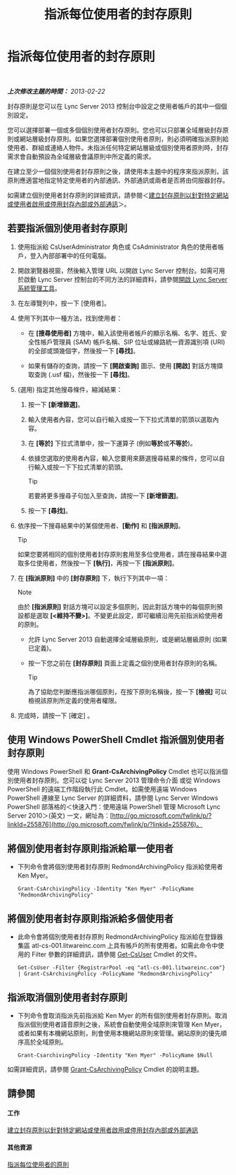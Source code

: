 ﻿---
title: 指派每位使用者的封存原則
TOCTitle: 指派每位使用者的封存原則
ms:assetid: a12ca483-b235-460f-b3fe-130fb3087264
ms:mtpsurl: https://technet.microsoft.com/zh-tw/library/Gg182560(v=OCS.15)
ms:contentKeyID: 49291866
ms.date: 08/10/2015
mtps_version: v=OCS.15
ms.translationtype: HT
---

# 指派每位使用者的封存原則

 

_**上次修改主題的時間：** 2013-02-22_

封存原則是您可以在 Lync Server 2013 控制台中設定之使用者帳戶的其中一個個別設定。

您可以選擇部署一個或多個個別使用者封存原則。您也可以只部署全域層級封存原則或網站層級封存原則。如果您選擇部署個別使用者原則，則必須明確指派原則給使用者、群組或連絡人物件。未指派任何特定網站層級或個別使用者原則時，封存需求會自動預設為全域層級會議原則中所定義的需求。

在建立至少一個個別使用者封存原則之後，請使用本主題中的程序來指派原則，該原則應適當地指定特定使用者的內部通訊、外部通訊或兩者是否將由伺服器封存。

如需建立個別使用者封存原則的詳細資訊，請參閱＜[建立封存原則以針對特定網站或使用者啟用或停用封存內部或外部通訊](lync-server-2013-creating-an-archiving-policy-to-enable-or-disable-archiving-of-internal-or-external-communications-for-specific-sites-or-users.md)＞。

## 若要指派個別使用者封存原則

1.  使用指派給 CsUserAdministrator 角色或 CsAdministrator 角色的使用者帳戶，登入內部部署中的任何電腦。

2.  開啟瀏覽器視窗，然後輸入管理 URL 以開啟 Lync Server 控制台。如需可用於啟動 Lync Server 控制台的不同方法的詳細資料，請參閱[開啟 Lync Server 系統管理工具](lync-server-2013-open-lync-server-administrative-tools.md)。

3.  在左導覽列中，按一下 \[使用者\]。

4.  使用下列其中一種方法，找到使用者：
    
      - 在 **\[搜尋使用者\]** 方塊中，輸入該使用者帳戶的顯示名稱、名字、姓氏、安全性帳戶管理員 (SAM) 帳戶名稱、SIP 位址或線路統一資源識別項 (URI) 的全部或頭幾個字，然後按一下 **\[尋找\]**。
    
      - 如果有儲存的查詢，請按一下 **\[開啟查詢\]** 圖示、使用 **\[開啟\]** 對話方塊擷取查詢 (.usf 檔)，然後按一下 **\[尋找\]**。

5.  (選用) 指定其他搜尋條件，縮減結果：
    
    1.  按一下 **\[新增篩選\]**。
    
    2.  輸入使用者內容，您可以自行輸入或按一下下拉式清單的箭頭以選取內容。
    
    3.  在 **\[等於\]** 下拉式清單中，按一下運算子 (例如**等於**或**不等於**)。
    
    4.  依據您選取的使用者內容，輸入您要用來篩選搜尋結果的條件，您可以自行輸入或按一下下拉式清單的箭頭。
        
        > [!TIP]  
        > 若要將更多搜尋子句加入至查詢，請按一下 <strong>[新增篩選]</strong>。
    
    5.  按一下 **\[尋找\]**。

6.  依序按一下搜尋結果中的某個使用者、**\[動作\]** 和 **\[指派原則\]**。
    
    > [!TIP]
    > 如果您要將相同的個別使用者封存原則套用至多位使用者，請在搜尋結果中選取多位使用者，然後按一下 <strong>[執行]</strong>，再按一下 <strong>[指派原則]</strong>。


7.  在 **\[指派原則\]** 中的 **\[封存原則\]** 下，執行下列其中一項：
    
    > [!NOTE]  
    > 由於 <strong>[指派原則]</strong> 對話方塊可以設定多個原則，因此對話方塊中的每個原則預設都是選取 <strong>[&lt;維持不變&gt;]</strong>。不變更此設定，即可繼續沿用先前指派給使用者的原則。
    
    
      - 允許 Lync Server 2013 自動選擇全域層級原則，或是網站層級原則 (如果已定義)。
    
      - 按一下您之前在 **\[封存原則\]** 頁面上定義之個別使用者封存原則的名稱。
        
        > [!TIP]  
        > 為了協助您判斷應指派哪個原則，在按下原則名稱後，按一下 <strong>[檢視]</strong> 可以檢視該原則所定義的使用者權限。


8.  完成時，請按一下 \[確定\] 。

## 使用 Windows PowerShell Cmdlet 指派個別使用者封存原則

使用 Windows PowerShell 和 **Grant-CsArchivingPolicy** Cmdlet 也可以指派個別使用者封存原則。您可以從 Lync Server 2013 管理命令介面 或從 Windows PowerShell 的遠端工作階段執行此 Cmdlet。如需使用遠端 Windows PowerShell 連線至 Lync Server 的詳細資料，請參閱 Lync Server Windows PowerShell 部落格的＜快速入門：使用遠端 PowerShell 管理 Microsoft Lync Server 2010＞(英文) 一文，網址為：[http://go.microsoft.com/fwlink/p/?linkId=255876](http://go.microsoft.com/fwlink/p/?linkid=255876)。

## 將個別使用者封存原則指派給單一使用者

  - 下列命令會將個別使用者封存原則 RedmondArchivingPolicy 指派給使用者 Ken Myer。
    
        Grant-CsArchivingPolicy -Identity "Ken Myer" -PolicyName "RedmondArchivingPolicy"

## 將個別使用者封存原則指派給多個使用者

  - 此命令會將個別使用者封存原則 RedmondArchivingPolicy 指派給在登錄器集區 atl-cs-001.litwareinc.com 上具有帳戶的所有使用者。如需此命令中使用的 Filter 參數的詳細資訊，請參閱 [Get-CsUser](https://docs.microsoft.com/en-us/powershell/module/skype/Get-CsUser) Cmdlet 的文件。
    
        Get-CsUser -Filter {RegistrarPool -eq "atl-cs-001.litwareinc.com"} | Grant-CsArchivingPolicy -PolicyName "RedmondArchivingPolicy"

## 指派取消個別使用者封存原則

  - 下列命令會取消指派先前指派給 Ken Myer 的所有個別使用者封存原則。取消指派個別使用者語音原則之後，系統會自動使用全域原則來管理 Ken Myer，或者如果有本機網站原則，則會使用本機網站原則來管理。網站原則的優先順序高於全域原則。
    
        Grant-CsarchivingPolicy -Identity "Ken Myer" -PolicyName $Null

如需詳細資訊，請參閱 [Grant-CsArchivingPolicy](https://docs.microsoft.com/en-us/powershell/module/skype/Grant-CsArchivingPolicy) Cmdlet 的說明主題。

## 請參閱

#### 工作

[建立封存原則以針對特定網站或使用者啟用或停用封存內部或外部通訊](lync-server-2013-creating-an-archiving-policy-to-enable-or-disable-archiving-of-internal-or-external-communications-for-specific-sites-or-users.md)  

#### 其他資源

[指派每位使用者的原則](lync-server-2013-assigning-per-user-policies.md)

